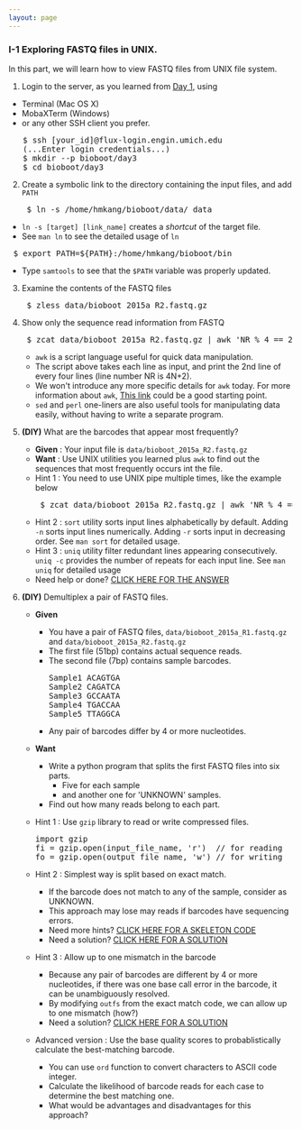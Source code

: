 ```yaml
---
layout: page
---
```


### I-1 Exploring FASTQ files in UNIX.

In this part, we will learn how to view FASTQ files from UNIX file system.

1. Login to the server, as you learned from [Day 1](../day1), using
  - Terminal (Mac OS X)
  - MobaXTerm (Windows)
  - or any other SSH client you prefer.
  
   <pre>
   $ ssh [your_id]@flux-login.engin.umich.edu
   (...Enter login credentials...)
   $ mkdir --p bioboot/day3
   $ cd bioboot/day3 </pre>

2. Create a symbolic link to the directory containing the input files, and add `PATH`

   <pre> $ ln -s /home/hmkang/bioboot/data/ data </pre>
  - `ln -s [target] [link_name]` creates a *shortcut* of the target file.
  - See `man ln` to see the detailed usage of `ln` 

   <pre> $ export PATH=${PATH}:/home/hmkang/bioboot/bin </pre>
  - Type `samtools` to see that the `$PATH` variable was properly updated.
  
3. Examine the contents of the FASTQ files

   <pre> $ zless data/bioboot_2015a_R2.fastq.gz </pre>
   
4. Show only the sequence read information from FASTQ
   <pre> $ zcat data/bioboot_2015a_R2.fastq.gz | awk 'NR % 4 == 2 {print;}' | less </pre>
 

   - `awk` is a script language useful for quick data manipulation.
   - The script above takes each line as input, and print the 2nd line of every four lines (line number NR is 4N+2).
   - We won't introduce any more specific details for `awk` today. For more information about `awk`, [This link](http://www.linuxfocus.org/English/September1999/article103.html) could be a good starting point.
   - `sed` and `perl` one-liners are also useful tools for manipulating data easily, without having to write a separate program.

5. **(DIY)** What are the barcodes that appear most frequently?
   - **Given** : Your input file is `data/bioboot_2015a_R2.fastq.gz`
   - **Want** : Use UNIX utilities you learned plus `awk` to find out the sequences that most frequently occurs int the file.
   - Hint 1 : You need to use UNIX pipe multiple times, like the example below
     <pre> $ zcat data/bioboot_2015a_R2.fastq.gz | awk 'NR % 4 == 2 {print;}' | *** DO SOMETHING HERE *** | less </pre>
   - Hint 2 : `sort` utility sorts input lines alphabetically by default. Adding `-n` sorts input lines numerically. Adding `-r` sorts input in decreasing order. See `man sort` for detailed usage.
   - Hint 3 : `uniq` utility filter redundant lines appearing consecutively. `uniq -c` provides the number of repeats for each input line. See `man uniq` for detailed usage
   - Need help or done? [CLICK HERE FOR THE ANSWER](../class-material/day3-answers.html#what-are-the-barcodes-that-appear-most-frequently)

6. **(DIY)** Demultiplex a pair of FASTQ files.
   - **Given**
     - You have a pair of FASTQ files, `data/bioboot_2015a_R1.fastq.gz` and `data/bioboot_2015a_R2.fastq.gz`
     - The first file (51bp) contains actual sequence reads.
     - The second file (7bp) contains sample barcodes.
       <pre>
       Sample1 ACAGTGA
       Sample2 CAGATCA
       Sample3 GCCAATA
       Sample4 TGACCAA
       Sample5 TTAGGCA</pre>
     - Any pair of barcodes differ by 4 or more nucleotides.
   - **Want**
     - Write a python program that splits the first FASTQ files into six parts.
       - Five for each sample
       - and another one for 'UNKNOWN' samples.
     - Find out how many reads belong to each part.
   - Hint 1 : Use `gzip` library to read or write compressed files.
   
     <pre>
     import gzip
     fi = gzip.open(input_file_name, 'r')  // for reading
     fo = gzip.open(output_file_name, 'w') // for writing </pre>
   - Hint 2 : Simplest way is split based on exact match.
     - If the barcode does not match to any of the sample, consider as UNKNOWN.
     - This approach may lose may reads if barcodes have sequencing errors.
     - Need more hints? [CLICK HERE FOR A SKELETON CODE](../class-material/day3-answers.html#a-skeleton-code-for-fastq-demultiplexing)
     - Need a solution? [CLICK HERE FOR A SOLUTION](../class-material/day3-answers.html#b-answer-for-fastq-demultiplexing---exact-match)
   - Hint 3 : Allow up to one mismatch in the barcode
     - Because any pair of barcodes are different by 4 or more nucleotides, if there was one base call error in the barcode, it can be unambiguously resolved.
     - By modifying `outfs` from the exact match code, we can allow up to one mismatch (how?)
     - Need a solution? [CLICK HERE FOR A SOLUTION](../class-material/day3-answers.html#c-answer-for-fastq-demultiplexing---allowing-one-mismatch)
   - Advanced version : Use the base quality scores to probablistically calculate the best-matching barcode.
     - You can use `ord` function to convert characters to ASCII code integer.
     - Calculate the likelihood of barcode reads for each case to determine the best matching one.
     - What would be advantages and disadvantages for this approach?
